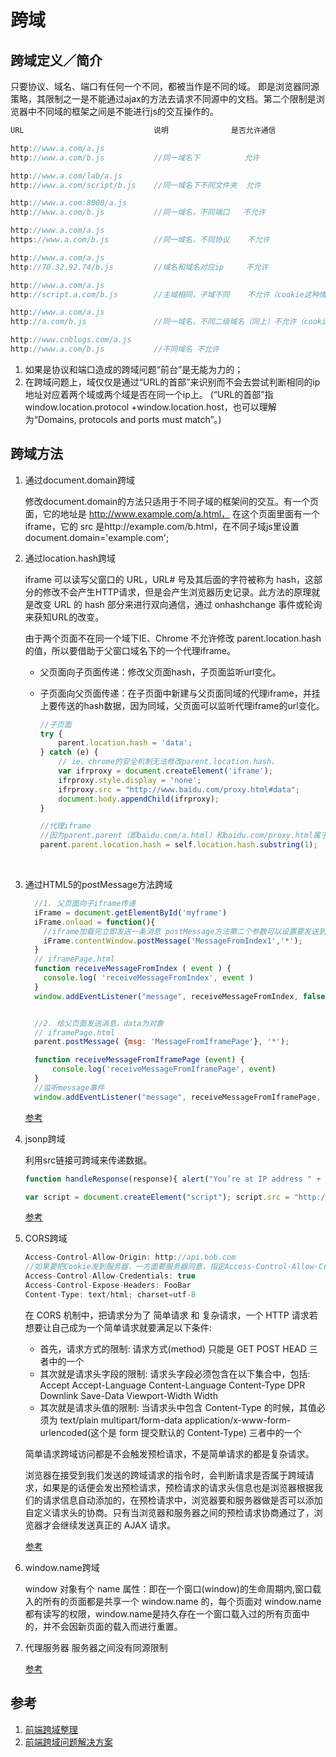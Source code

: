 # 跨域

## 跨域定义／简介

只要协议、域名、端口有任何一个不同，都被当作是不同的域。
即是浏览器同源策略，其限制之一是不能通过ajax的方法去请求不同源中的文档。第二个限制是浏览器中不同域的框架之间是不能进行js的交互操作的。

```Javascript
URL                             说明              是否允许通信

http://www.a.com/a.js
http://www.a.com/b.js           //同一域名下          允许

http://www.a.com/lab/a.js
http://www.a.com/script/b.js    //同一域名下不同文件夹  允许

http://www.a.com:8000/a.js
http://www.a.com/b.js           //同一域名，不同端口   不允许

http://www.a.com/a.js
https://www.a.com/b.js          //同一域名，不同协议    不允许

http://www.a.com/a.js
http://70.32.92.74/b.js         //域名和域名对应ip     不允许

http://www.a.com/a.js
http://script.a.com/b.js        //主域相同，子域不同    不允许（cookie这种情况下也不允许访问）

http://www.a.com/a.js
http://a.com/b.js               //同一域名，不同二级域名（同上）不允许（cookie这种情况下也不允许访问）

http://www.cnblogs.com/a.js
http://www.a.com/b.js           //不同域名 不允许
```

1. 如果是协议和端口造成的跨域问题“前台”是无能为力的；
2. 在跨域问题上，域仅仅是通过“URL的首部”来识别而不会去尝试判断相同的ip地址对应着两个域或两个域是否在同一个ip上。
   (“URL的首部”指window.location.protocol +window.location.host，也可以理解为“Domains, protocols and ports must match”。)

## 跨域方法

1. 通过document.domain跨域

   修改document.domain的方法只适用于不同子域的框架间的交互。有一个页面，它的地址是 http://www.example.com/a.html， 在这个页面里面有一个iframe，它的 src 是http://example.com/b.html，在不同子域js里设置document.domain='example.com';

2. 通过location.hash跨域

   iframe 可以读写父窗口的 URL，URL# 号及其后面的字符被称为 hash，这部分的修改不会产生HTTP请求，但是会产生浏览器历史记录。此方法的原理就是改变 URL 的 hash 部分来进行双向通信，通过 onhashchange 事件或轮询来获知URL的改变。

   由于两个页面不在同一个域下IE、Chrome 不允许修改 parent.location.hash 的值，所以要借助于父窗口域名下的一个代理iframe。

   - 父页面向子页面传递：修改父页面hash，子页面监听url变化。

   - 子页面向父页面传递：在子页面中新建与父页面同域的代理iframe，并挂上要传送的hash数据，因为同域，父页面可以监听代理iframe的url变化。

     ```javascript
     //子页面
     try {  
         parent.location.hash = 'data';  
     } catch (e) {
         // ie、chrome的安全机制无法修改parent.location.hash，  
         var ifrproxy = document.createElement('iframe');  
         ifrproxy.style.display = 'none';
         ifrproxy.src = "http://www.baidu.com/proxy.html#data";  
         document.body.appendChild(ifrproxy);  
     }

     //代理iframe
     //因为parent.parent（即baidu.com/a.html）和baidu.com/proxy.html属于同一个域，所以可以改变其location.hash的值  
     parent.parent.location.hash = self.location.hash.substring(1);
     ```

   ​

3. 通过HTML5的postMessage方法跨域

    ```Javascript
      //1. 父页面向子iframe传递
      iFrame = document.getElementById('myframe')
      iFrame.onload = function(){
        //iframe加载完立即发送一条消息 postMessage方法第二个参数可以设置要发送到哪个url，如果当前子页面的url和设置的不一致，则会发送失败，我们设置为*，代表所有url都允许发送。
        iFrame.contentWindow.postMessage('MessageFromIndex1','*');
      }
      // iframePage.html
      function receiveMessageFromIndex ( event ) {
        console.log( 'receiveMessageFromIndex', event )
      }
      window.addEventListener("message", receiveMessageFromIndex, false);


      //2. 给父页面发送消息，data为对象
      // iframePage.html
      parent.postMessage( {msg: 'MessageFromIframePage'}, '*');

      function receiveMessageFromIframePage (event) {
          console.log('receiveMessageFromIframePage', event)
      }
      //监听message事件
      window.addEventListener("message", receiveMessageFromIframePage, false);
    ```

    [参考](https://juejin.im/post/590c3983ac502e006531df11)

4. jsonp跨域

   利用src链接可跨域来传递数据。

   ```Javascript
   function handleResponse(response){ alert("You’re at IP address " + response.ip + ", which is in " + response.city + ", " + response.region_name); }

   var script = document.createElement("script"); script.src = "http://freegeoip.net/json/?callback=handleResponse"; document.body.insertBefore(script, document.body.firstChild);
   ```

   [参考](https://juejin.im/post/5c07fa04e51d451de968906b)

5. CORS跨域

    ```javascript
    Access-Control-Allow-Origin: http://api.bob.com
    //如果要把Cookie发到服务器，一方面要服务器同意，指定Access-Control-Allow-Credentials字段。另一方面，开发者必须在AJAX请求中打开withCredentials属性。
    Access-Control-Allow-Credentials: true
    Access-Control-Expose-Headers: FooBar
    Content-Type: text/html; charset=utf-8
    ```

    在 CORS 机制中，把请求分为了 简单请求 和 复杂请求，一个 HTTP 请求若想要让自己成为一个简单请求就要满足以下条件:
      - 首先，请求方式的限制: 请求方式(method) 只能是 GET POST HEAD 三者中的一个
      - 其次就是请求头字段的限制: 请求头字段必须包含在以下集合中，包括: Accept Accept-Language Content-Language Content-Type DPR Downlink Save-Data Viewport-Width Width
      - 其次就是请求头值的限制: 当请求头中包含 Content-Type 的时候，其值必须为 text/plain multipart/form-data application/x-www-form-urlencoded(这个是 form 提交默认的 Content-Type) 三者中的一个

    简单请求跨域访问都是不会触发预检请求，不是简单请求的都是复杂请求。

    浏览器在接受到我们发送的跨域请求的指令时，会判断请求是否属于跨域请求，如果是的话便会发出预检请求，预检请求的请求头信息也是浏览器根据我们的请求信息自动添加的，在预检请求中，浏览器要和服务器做是否可以添加自定义请求头的协商。只有当浏览器和服务器之间的预检请求协商通过了，浏览器才会继续发送真正的 AJAX 请求。

    [参考](https://juejin.im/post/5c0b5a8851882548e9380afb)

6. window.name跨域

    window 对象有个 name 属性：即在一个窗口(window)的生命周期内,窗口载入的所有的页面都是共享一个 window.name 的，每个页面对 window.name 都有读写的权限，window.name是持久存在一个窗口载入过的所有页面中的，并不会因新页面的载入而进行重置。

7. 代理服务器
   服务器之间没有同源限制

   [参考](https://juejin.im/post/5c153c456fb9a049ca373eed)

## 参考

1. [前端跨域整理](https://gold.xitu.io/post/5815f4abbf22ec006893b431)
2. [前端跨域问题解决方案](https://juejin.im/post/5c35f6286fb9a049be5dad82)